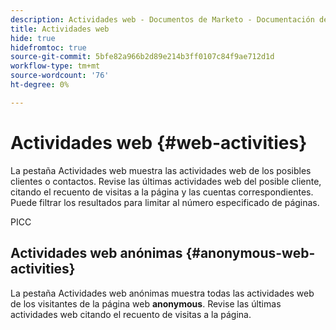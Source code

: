 ```yaml
---
description: Actividades web - Documentos de Marketo - Documentación del producto
title: Actividades web
hide: true
hidefromtoc: true
source-git-commit: 5bfe82a966b2d89e214b3ff0107c84f9ae712d1d
workflow-type: tm+mt
source-wordcount: '76'
ht-degree: 0%

---
```


# Actividades web {#web-activities}

La pestaña Actividades web muestra las actividades web de los posibles clientes o contactos.
Revise las últimas actividades web del posible cliente, citando el recuento de visitas a la página y las cuentas correspondientes. Puede filtrar los resultados para limitar al número especificado de páginas.

PICC

## Actividades web anónimas {#anonymous-web-activities}

La pestaña Actividades web anónimas muestra todas las actividades web de los visitantes de la página web **anonymous**. Revise las últimas actividades web citando el recuento de visitas a la página.
